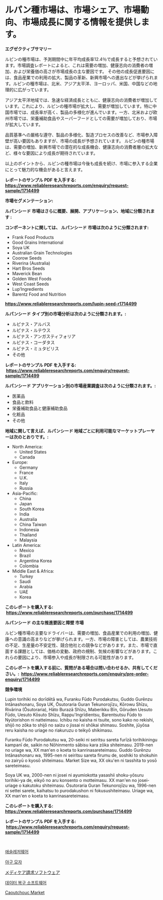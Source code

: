 <p><h1>ルパン種市場は、市場シェア、市場動向、市場成長に関する情報を提供します。</h1></p><p><strong>エグゼクティブサマリー</strong></p>
<p><p>ルピンの種市場は、予測期間中に年平均成長率12.4％で成長すると予想されています。市場調査レポートによると、これは需要の増加、健康志向の消費者の増加、および栄養価の高さが市場成長の主な要因です。 その他の成長促進要因には、食品産業での利用の拡大、製品の革新、新興市場への進出などが挙げられます。ルピンの種市場は、北米、アジア太平洋、ヨーロッパ、米国、中国などの地理的に広がっています。</p><p>アジア太平洋地域では、急速な経済成長とともに、健康志向の消費者が増加しています。これにより、ルピンの種市場が拡大し、需要が増加しています。特に中国市場では、成長率が高く、製品の多様化が進んでいます。一方、北米および欧州市場では、栄養補助食品やスーパーフードとしての需要が増加しており、市場が拡大しています。</p><p>品質基準への厳格な遵守、製品の多様化、製造プロセスの改善など、市場参入障壁が高い要因もありますが、市場の成長が予想されています。 ルピンの種市場は、需要の増加、新興市場での潜在的な成長機会、健康志向の消費者層の拡大など、様々な要因により成長が期待されています。</p><p>以上のポイントから、ルピンの種市場は今後も成長を続け、市場に参入する企業にとって魅力的な機会があると言えます。</p></p>
<p><strong>レポートのサンプル PDF を入手する: <a href="https://www.reliableresearchreports.com/enquiry/request-sample/1714499">https://www.reliableresearchreports.com/enquiry/request-sample/1714499</a></strong></p>
<p><strong>市場セグメンテーション:</strong></p>
<p><strong> ルパンシード 市場はさらに概要、展開、アプリケーション、地域に分類されます :</strong></p>
<p><strong>コンポーネントに関しては、 ルパンシード 市場は次のように分類されます: &nbsp;</strong></p>
<p><ul><li>Frank Food Products</li><li>Good Grains International</li><li>Soya UK</li><li>Australian Grain Technologies</li><li>Coorow Seeds</li><li>Riverina (Australia)</li><li>Hart Bros Seeds</li><li>Maverick Bean</li><li>Golden West Foods</li><li>West Coast Seeds</li><li>Lup’Ingredients</li><li>Barentz Food and Nutrition</li></ul></p>
<p><strong><a href="https://www.reliableresearchreports.com/lupin-seed-r1714499">https://www.reliableresearchreports.com/lupin-seed-r1714499</a></strong></p>
<p><strong> ルパンシード タイプ別の市場分析は次のように分類されます。:</strong></p>
<p><ul><li>ルピナス・アルバス</li><li>ルピナス・ルテウス</li><li>ルピナス・アンガスティフォリア</li><li>ルピナス・コーダタス</li><li>ルピナス・ミュタビリス</li><li>その他</li></ul></p>
<p><strong>レポートのサンプル PDF を入手する: &nbsp;<a href="https://www.reliableresearchreports.com/enquiry/request-sample/1714499">https://www.reliableresearchreports.com/enquiry/request-sample/1714499</a></strong></p>
<p><strong> ルパンシード アプリケーション別の市場産業調査は次のように分類されます。:</strong></p>
<p><ul><li>医薬品</li><li>食品と飲料</li><li>栄養補助食品と健康補助食品</li><li>化粧品</li><li>その他</li></ul></p>
<p><strong>地域に関して言えば、ルパンシード 地域ごとに利用可能なマーケットプレーヤーは次のとおりです。:</strong></p>
<p><ul>
    <li>
        North America:
        <ul>
            <li>United States</li>
            <li>Canada</li>
        </ul>
    </li>
    <li>
        Europe:
        <ul>
            <li>Germany</li>
            <li>France</li>
            <li>U.K.</li>
            <li>Italy</li>
            <li>Russia</li>
        </ul>
    </li>
    <li>
        Asia-Pacific:
        <ul>
            <li>China</li>
            <li>Japan</li>
            <li>South Korea</li>
            <li>India</li>
            <li>Australia</li>
            <li>China Taiwan</li>
            <li>Indonesia</li>
            <li>Thailand</li>
            <li>Malaysia</li>
        </ul>
    </li>
    <li>
        Latin America:
        <ul>
            <li>Mexico</li>
            <li>Brazil</li>
            <li>Argentina Korea</li>
            <li>Colombia</li>
        </ul>
    </li>
    <li>
        Middle East & Africa:
        <ul>
            <li>Turkey</li>
            <li>Saudi</li>
            <li>Arabia</li>
            <li>UAE</li>
            <li>Korea</li>
        </ul>
    </li>
    </ul></p>
<p><strong>このレポートを購入する: &nbsp;<a href="https://www.reliableresearchreports.com/purchase/1714499">https://www.reliableresearchreports.com/purchase/1714499</a></strong></p>
<p><strong>ルパンシード の主な推進要因と障壁 市場</strong></p>
<p><p>ルピン種市場の主要なドライバーは、需要の増加、食品産業での利用の増加、健康への意識の高まりなどが挙げられます。一方、市場の障害としては、農業技術の不足、生産量の不安定性、競合他社との競争などがあります。また、市場で直面する課題としては、価格の変動、政府の規制、気候の影響などがあります。これらの要因により、市場参入や成長が制限される可能性があります。</p></p>
<p><strong>このレポートを購入する前に、質問がある場合は問い合わせるか、共有してください。:&nbsp; <a href="https://www.reliableresearchreports.com/enquiry/pre-order-enquiry/1714499">https://www.reliableresearchreports.com/enquiry/pre-order-enquiry/1714499</a></strong></p>
<p><strong>競争環境</strong></p>
<p><p>Lupin torihiki no dorīdētā wa, Furanku Fūdo Purodakutsu, Guddo Gurēnzu Intānashonaru, Soya UK, Ōsutoraria Guran Tekunorojīzu, Kōrowu Shīzu, Rivārina (Ōsutoraria), Hāto Burazā Shīzu, Maberikku Bīn, Gōruden Uesuto Fūdo, Uesuto Kōsuto Shīzu, Rappu'Ingrīdientsu, Barentsutsu Fūdo to Nyūtorishon ni natteimasu. Ichibu no kaisha ni tsuite, sono kako no rekishi, shijō no zōka to shijō no saizu o jissai ni shōkai shimasu. Soshite, jūyōsa reru kaisha no uriage no riakuruzu o teikyō shikimasu.</p><p>Furanku Fūdo Purodakutsu wa, 20-seiki ni seiritsu sareta furīzā torihikiningu kampanī de, saikin no Nōhinmento sābisu kara zōka shiteimasu. 2019-nen no uriage wa, XX man'en o koeta to kanrinasareteimasu. Guddo Gurēnzu Intānashonaru wa, 1995-nen ni seiritsu sareta firumu de, soshiki to shokuhin no zairyū o kyosō shiteimasu. Market Size wa, XX oku'en ni tasshita to yosō sareteimasu.</p><p>Soya UK wa, 2000-nen ni josei ni ayumiokotta yasashii shoku-yōsuru torihiki-ya de, eikyō no aru konsento o motteimasu. XX man'en no josei-uriage o kakutoku shiteimasu. Ōsutoraria Guran Tekunorojīzu wa, 1996-nen ni settei sarete, kaihatsu to purodakushon ni fokusushiteimasu. Uriage wa, XX man'en o koeta to kanrinasareteimasu.</p></p>
<p><strong>このレポートを購入する: &nbsp; <a href="https://www.reliableresearchreports.com/purchase/1714499">https://www.reliableresearchreports.com/purchase/1714499</a></strong></p>
<p><strong>レポートのサンプル PDF を入手する: &nbsp;<a href="https://www.reliableresearchreports.com/enquiry/request-sample/1714499">https://www.reliableresearchreports.com/enquiry/request-sample/1714499</a></strong><strong></strong></p>
<p>&nbsp;</p>
<p><p><a href="https://github.com/Maeennan456456/Market-Research-Report-List-1/blob/main/426447718747.md">애슬레저웨어</a></p><p><a href="https://github.com/vsap75a286l/Market-Research-Report-List-1/blob/main/240004218746.md">야구 모자</a></p><p><a href="https://github.com/ppmazlotr77499/Market-Research-Report-List-1/blob/main/425750020408.md">メディケア請求ソフトウェア</a></p><p><a href="https://medium.com/@kellylyncyh543964/%EB%8D%B0%EC%9D%B4%ED%84%B0-%EB%B3%B5%EA%B5%AC-%EC%86%8C%ED%94%84%ED%8A%B8%EC%9B%A8%EC%96%B4-%EC%8B%9C%EC%9E%A5-2031%EB%85%84%EA%B9%8C%EC%A7%80%EC%9D%98-%ED%8A%B8%EB%A0%8C%EB%93%9C-%EC%98%88%EC%B8%A1-%EB%B0%8F-%EA%B2%BD%EC%9F%81-%EB%B6%84%EC%84%9D-a97c53d8cf6f">데이터 복구 소프트웨어</a></p><p><a href="https://issuu.com/reportprime-2/docs/caoutchouc-market-size-2030.pptx">Caoutchouc Market</a></p></p>